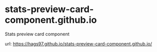 # stats-preview-card-component.github.io
Stats preview card component

url:  https://hags97.github.io/stats-preview-card-component.github.io/
